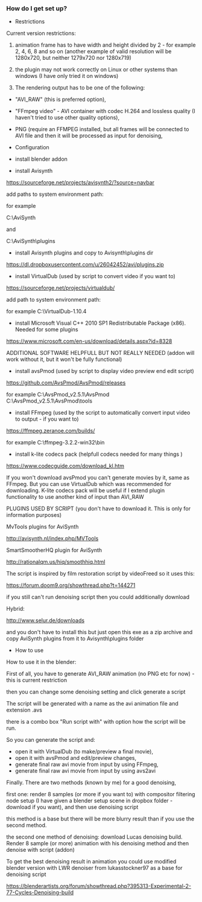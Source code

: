 ### How do I get set up? ###

* Restrictions

Current version restrictions:

1. animation frame has to have width and height divided by 2 - for example 2, 4, 6, 8 and so on (another example of valid resolution will be 1280x720, but neither 1279x720 nor 1280x719)

2. the plugin may not work correctly on Linux or other systems than windows (I have only tried it on windows)

3. The rendering output has to be one of the following:
* "AVI_RAW" (this is preferred option),
* "FFmpeg video" - AVI container with codec H.264 and lossless quality (I haven't tried to use other quality options),
*  PNG (require an FFMPEG installed, but all frames will be connected to AVI file and then it will be processed as input for denoising,

* Configuration
- install blender addon

- install Avisynth

https://sourceforge.net/projects/avisynth2/?source=navbar

add paths to system environment path:

for example

C:\AviSynth

and

C:\AviSynth\plugins

- install Avisynth plugins and copy to Avisynth\plugins dir    

https://dl.dropboxusercontent.com/u/26042452/avi/plugins.zip    

- install VirtualDub (used by script to convert video if you want to)

https://sourceforge.net/projects/virtualdub/    

add path to system environment path:

for example
C:\VirtualDub-1.10.4

- install Microsoft Visual C++ 2010 SP1 Redistributable Package (x86). Needed for some plugins    

https://www.microsoft.com/en-us/download/details.aspx?id=8328

ADDITIONAL SOFTWARE HELPFULL BUT NOT REALLY NEEDED (addon will work without it, but it won't be fully functional)

- install avsPmod (used by script to display video preview end edit script)    

https://github.com/AvsPmod/AvsPmod/releases    

for example
C:\AvsPmod_v2.5.1\AvsPmod\
C:\AvsPmod_v2.5.1\AvsPmod\tools

- install FFmpeg (used by the script to automatically convert input video to output - if you want to)    

https://ffmpeg.zeranoe.com/builds/

for example
C:\ffmpeg-3.2.2-win32\bin

- install k-lite codecs pack (helpfull codecs needed for many things )    

https://www.codecguide.com/download_kl.htm    

If you won't download avsPmod you can't generate movies by it, same as FFmpeg. 
But you can use VirtualDub which was recommended for downloading. 
K-lite codecs pack will be useful if I extend plugin functionality to use another kind of input than AVI_RAW

PLUGINS USED BY SCRIPT (you don't have to download it. This is only for information purposes)

MvTools plugins for AviSynth

http://avisynth.nl/index.php/MVTools

SmartSmootherHQ plugin for AviSynth    

http://rationalqm.us/hiq/smoothhiq.html

The script is inspired by film restoration script by videoFreed so it uses this:

https://forum.doom9.org/showthread.php?t=144271

if you still can't run denoising script then you could additionally download

Hybrid:

http://www.selur.de/downloads

and you don't have to install this but just open this exe as a zip archive and copy AviSynth plugins from it to Avisynth\plugins folder

* How to use

How to use it in the blender:

First of all, you have to generate AVI_RAW animation (no PNG etc for now) - this is current restriction

then you can change some denoising setting and click generate a script

The script will be generated with a name as the avi animation file and extension .avs

there is a combo box "Run script with" with option how the script will be run. 

So you can generate the script and:
- open it with VirtualDub (to make/preview a final movie),
- open it with avsPmod and edit/preview changes,
- generate final raw avi movie from input by using FFmpeg,
- generate final raw avi movie from input by using avs2avi

Finally. There are two methods (known by me) for a good denoising,

first one: render 8 samples (or more if you want to) with compositor filtering node setup
(I have given a blender setup scene in dropbox folder - download if you want), and then use denoising script

this method is a base but there will be more blurry result than if you use the second method.

the second one method of denoising: download Lucas denoising build. 
Render 8 sample (or more) animation with his denoising method and then denoise with script (addon)

To get the best denoising result in animation you could use modified blender version with LWR denoiser
from lukasstockner97 as a base for denoising script

https://blenderartists.org/forum/showthread.php?395313-Experimental-2-77-Cycles-Denoising-build